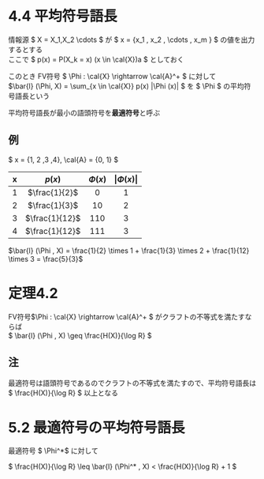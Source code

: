 # 4.4 平均符号語長
情報源 $ X = X\_1,X\_2 \cdots $ が $ x = \{x\_1 , x\_2 , \cdots , x\_m \} $ の値を出力するとする  
ここで $ p(x)  = P(X\_k = x) (x \in \cal{X})a $ としておく

このとき FV符号 $ \Phi : \cal{X} \rightarrow \cal{A}^+ $ に対して  
$\bar{l} (\Phi, X) = \sum\_{x \in \cal{X}} p(x) |\Phi (x)| $ を $ \Phi $ の平均符号語長という

平均符号語長が最小の語頭符号を**最適符号**と呼ぶ

## 例
$ x = \{1, 2 ,3 ,4\}, \cal{A} = \{0, 1\} $

|x|    $p(x)$    |$\Phi (x)$|$\|\Phi(x)\|$|
|-|:------------:|:--------:|:---------:|
|1|$\frac{1}{2}$ |    0     |     1     |
|2|$\frac{1}{3}$ |   10     |     2     |
|3|$\frac{1}{12}$|   110    |     3     |
|4|$\frac{1}{12}$|   111    |     3     |

$\bar{l} (\Phi , X) = \frac{1}{2} \times 1 + \frac{1}{3} \times 2 + \frac{1}{12} \times 3 = \frac{5}{3}$

# 定理4.2
FV符号$\Phi : \cal{X} \rightarrow \cal{A}^+ $ がクラフトの不等式を満たすならば  
$ \bar{l} (\Phi , X) \geq \frac{H(X)}{\log R} $

## 注
最適符号は語頭符号であるのでクラフトの不等式を満たすので、平均符号語長は $ \frac{H(X)}{\log R} $ 以上となる

# 5.2 最適符号の平均符号語長
最適符号 $ \Phi^\*$ に対して

$ \frac{H(X)}{\log R} \leq \bar{l} (\Phi^\* , X) < \frac{H(X)}{\log R} + 1 $
